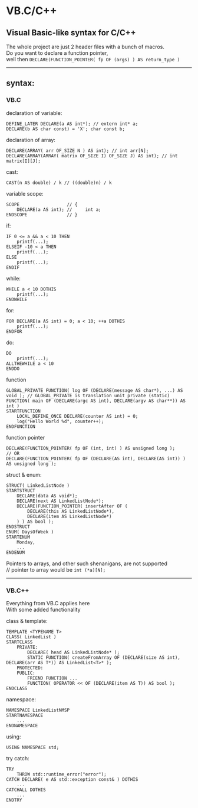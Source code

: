 # VB.C/C++
## Visual Basic-like syntax for C/C++

The whole project are just 2 header files with a bunch of macros.  
Do you want to declare a function pointer,   
well then `DECLARE(FUNCTION_POINTER( fp OF (args) ) AS return_type )`

---
## syntax:
### VB.C

declaration of variable:
```VB
DEFINE_LATER DECLARE(a AS int*); // extern int* a;
DECLARE(b AS char const) = 'X'; char const b;
```
declaration of array:
```VB
DECLARE(ARRAY( arr OF_SIZE N ) AS int); // int arr[N];
DECLARE(ARRAY(ARRAY( matrix OF_SIZE I) OF_SIZE J) AS int); // int matrix[I][J];
```
cast:
```VB
CAST(n AS double) / k // ((double)n) / k
```
variable scope:
```VB
SCOPE                  // {
    DECLARE(a AS int); //     int a;
ENDSCOPE               // }
```
if:
```VB
IF 0 <= a && a < 10 THEN
    printf(...);
ELSEIF -10 < a THEN
    printf(...);
ELSE
    printf(...);
ENDIF
```
while:
```VB
WHILE a < 10 DOTHIS
    printf(...);
ENDWHILE
```
for:
```VB
FOR DECLARE(a AS int) = 0; a < 10; ++a DOTHIS
    printf(...);
ENDFOR
```
do:
```VB
DO
    printf(...);
ALLTHEWHILE a < 10
ENDDO
```
function
```VB
GLOBAL_PRIVATE FUNCTION( log OF (DECLARE(message AS char*), ...) AS void ); // GLOBAL_PRIVATE is translation unit private (static)
FUNCTION( main OF (DECLARE(argc AS int), DECLARE(argv AS char**)) AS int )
STARTFUNCTION
    LOCAL_DEFINE_ONCE DECLARE(counter AS int) = 0;
    log("Hello World %d", counter++);
ENDFUNCTION
```
function pointer
```VB
DECLARE(FUNCTION_POINTER( fp OF (int, int) ) AS unsigned long );
// OR
DECLARE(FUNCTION_POINTER( fp OF (DECLARE(AS int), DECLARE(AS int)) ) AS unsigned long );
```
struct & enum:
```VB
STRUCT( LinkedListNode )
STARTSTRUCT
    DECLARE(data AS void*);
    DECLARE(next AS LinkedListNode*);
    DECLARE(FUNCTION_POINTER( insertAfter OF (
        DECLARE(this AS LinkedListNode*), 
        DECLARE(item AS LinkedListNode*)
    ) ) AS bool );
ENDSTRUCT
ENUM( DaysOfWeek ) 
STARTENUM
    Monday, 
    ...
ENDENUM
```


Pointers to arrays, and other such shenanigans, are not supported  
// pointer to array would be `int (*a)[N];`


---
### VB.C++

Everything from VB.C applies here  
With some added functionality

class & template:
```VB
TEMPLATE <TYPENAME T>
CLASS( LinkedList )
STARTCLASS
    PRIVATE:
        DECLARE( head AS LinkedListNode* );
        STATIC FUNCTION( createFromArray OF (DECLARE(size AS int), DECLARE(arr AS T*)) AS LinkedList<T>* );
    PROTECTED:
    PUBLIC:
        FRIEND FUNCTION ...
        FUNCTION( OPERATOR << OF (DECLARE(item AS T)) AS bool );
ENDCLASS
```
namespace:
```VB
NAMESPACE LinkedListNMSP 
STARTNAMESPACE
    ...
ENDNAMESPACE
```
using:
```VB
USING NAMESPACE std;
```
try catch:
```VB
TRY
    THROW std::runtime_error("error");
CATCH DECLARE( e AS std::exception const& ) DOTHIS
    ...
CATCHALL DOTHIS
    ...
ENDTRY
```
